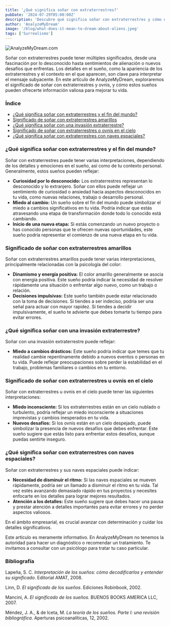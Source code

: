 ```yaml
---
title: '¿Qué significa soñar con extraterrestres?'
pubDate: '2024-07-29T05:00:00Z'
description: 'Descubre qué significa soñar con extraterrestres y cómo estos sueños pueden reflejar tu fascinación por lo desconocido, sentimientos de alienación o nuevos desafíos.'
author: 'AnalyzeMyDream'
image: '/blog/what-does-it-mean-to-dream-about-aliens.jpeg'
tags: ['Surrealismo']
---
```


![AnalyzeMyDream.com](/blog/what-does-it-mean-to-dream-about-aliens.jpeg)

Soñar con extraterrestres puede tener múltiples significados, desde una fascinación por lo desconocido hasta sentimientos de alienación o nuevos desafíos que enfrentas. Los detalles en el sueño, como la apariencia de los extraterrestres y el contexto en el que aparecen, son clave para interpretar el mensaje subyacente. En este artículo de AnalyzeMyDream, exploraremos el significado de soñar con extraterrestres y ovnis, y cómo estos sueños pueden ofrecerte información valiosa para mejorar tu vida.

### Índice

- [¿Qué significa soñar con extraterrestres y el fin del mundo?](#que-significa-sonar-con-extraterrestres-y-el-fin-del-mundo)
- [Significado de soñar con extraterrestres amarillos](#significado-de-sonar-con-extraterrestres-amarillos)
- [¿Qué significa soñar con una invasión extraterrestre?](#que-significa-sonar-con-una-invasion-extraterrestre)
- [Significado de soñar con extraterrestres o ovnis en el cielo](#significado-de-sonar-con-extraterrestres-o-ovnis-en-el-cielo)
- [¿Qué significa soñar con extraterrestres con naves espaciales?](#que-significa-sonar-con-extraterrestres-con-naves-espaciales)

### ¿Qué significa soñar con extraterrestres y el fin del mundo?

Soñar con extraterrestres puede tener varias interpretaciones, dependiendo de los detalles y emociones en el sueño, así como de tu contexto personal. Generalmente, estos sueños pueden reflejar:

- **Curiosidad por lo desconocido:** Los extraterrestres representan lo desconocido y lo extranjero. Soñar con ellos puede reflejar un sentimiento de curiosidad o ansiedad hacia aspectos desconocidos en tu vida, como nuevas relaciones, trabajo o desarrollo personal.
- **Miedo al cambio:** Un sueño sobre el fin del mundo puede simbolizar el miedo a cambios significativos en tu vida. Podría indicar que estás atravesando una etapa de transformación donde todo lo conocido está cambiando.
- **Inicio de una nueva etapa:** Si estás comenzando un nuevo proyecto o has conocido personas que te ofrecen nuevas oportunidades, este sueño podría representar el comienzo de una nueva etapa en tu vida.

### Significado de soñar con extraterrestres amarillos

Soñar con extraterrestres amarillos puede tener varias interpretaciones, principalmente relacionadas con la psicología del color:

- **Dinamismo y energía positiva:** El color amarillo generalmente se asocia con energía positiva. Este sueño podría indicar la necesidad de resolver rápidamente una situación o enfrentar algo nuevo, como un trabajo o relación.
- **Decisiones impulsivas:** Este sueño también puede estar relacionado con la toma de decisiones. Si tiendes a ser indeciso, podría ser una señal para actuar con mayor rapidez. Si tiendes a decidir impulsivamente, el sueño te advierte que debes tomarte tu tiempo para evitar errores.

### ¿Qué significa soñar con una invasión extraterrestre?

Soñar con una invasión extraterrestre puede reflejar:

- **Miedo a cambios drásticos:** Este sueño podría indicar que temes que tu realidad cambie repentinamente debido a nuevos eventos o personas en tu vida. Puede reflejar preocupaciones sobre perder la estabilidad en el trabajo, problemas familiares o cambios en tu entorno.

### Significado de soñar con extraterrestres u ovnis en el cielo

Soñar con extraterrestres u ovnis en el cielo puede tener las siguientes interpretaciones:

- **Miedo inconsciente:** Si los extraterrestres están en un cielo nublado o turbulento, podría reflejar un miedo inconsciente a situaciones imprevistas y cambios inesperados en tu vida.
- **Nuevos desafíos:** Si los ovnis están en un cielo despejado, puede simbolizar la presencia de nuevos desafíos que debes enfrentar. Este sueño sugiere que estás listo para enfrentar estos desafíos, aunque puedas sentirte inseguro.

### ¿Qué significa soñar con extraterrestres con naves espaciales?

Soñar con extraterrestres y sus naves espaciales puede indicar:

- **Necesidad de disminuir el ritmo:** Si las naves espaciales se mueven rápidamente, podría ser un llamado a disminuir el ritmo en tu vida. Tal vez estés avanzando demasiado rápido en tus proyectos y necesites enfocarte en los detalles para lograr mejores resultados.
- **Atención a los detalles:** Este sueño sugiere que debes hacer una pausa y prestar atención a detalles importantes para evitar errores y no perder aspectos valiosos.

En el ámbito empresarial, es crucial avanzar con determinación y cuidar los detalles significativos.

Este artículo es meramente informativo. En AnalyzeMyDream no tenemos la autoridad para hacer un diagnóstico o recomendar un tratamiento. Te invitamos a consultar con un psicólogo para tratar tu caso particular.

### Bibliografía

Lapeña, S. C. *Interpretación de los sueños: cómo decodificarlos y entender su significado*. Editorial AMAT, 2008.

Linn, D. *El significado de los sueños*. Ediciones Robinbook, 2002.

Mancini, A. *El significado de los sueños*. BUENOS BOOKS AMERICA LLC, 2007.

Méndez, J. A., & de Iceta, M. *La teoría de los sueños. Parte I: una revisión bibliográfica*. Aperturas psicoanalíticas, 12, 2002.
